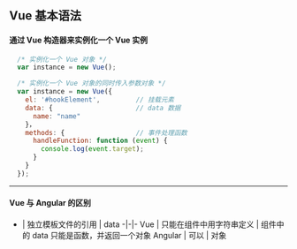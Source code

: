 ## Vue 基本语法
#### 通过 Vue 构造器来实例化一个 Vue 实例
```javascript
  /* 实例化一个 Vue 对象 */
  var instance = new Vue();

  /* 实例化一个 Vue 对象的同时传入参数对象 */
  var instance = new Vue({
    el: '#hookElement',         // 挂载元素
    data: {                     // data 数据
      name: "name"
    }，
    methods: {                  // 事件处理函数
      handleFunction: function (event) {
        console.log(event.target);
      }
    }
  });
````




---
#### Vue 与 Angular 的区别

- | 独立模板文件的引用 | data
-|-|-
Vue | 只能在组件中用字符串定义 | 组件中的 data 只能是函数，并返回一个对象
Angular | 可以 | 对象

